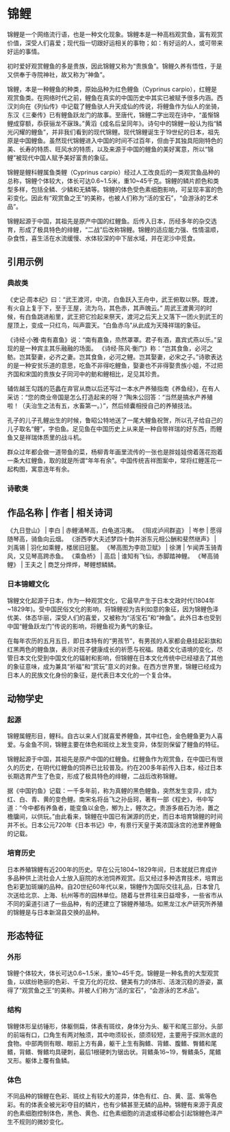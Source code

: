 # 锦鲤

锦鲤是一个网络流行语，也是一种文化现象。锦鲤本是一种高档观赏鱼，富有观赏价值，深受人们喜爱；现代指一切跟好运相关的事物；如：有好运的人，或可带来好运的事情。

初时爱好观赏鲤鱼的多是贵族，因此锦鲤又称为“贵族鱼”。锦鲤久养有悟性，于是又供奉于寺院神社，故又称为“神鱼”。

锦鲤，本是一种鲤鱼的种类，原始品种为红色鲤鱼（Cyprinus carpio），红鲤是观赏鱼类。在网络时代之前，鲤鱼在真实的中国历史中其实已被赋予很多内涵。西汉刘向在《列仙传》中记载了鲤鱼驮人升天成仙的传说，将鲤鱼作为仙人的坐骑，东汉《三秦传》已有鲤鱼跃龙门的故事。至唐代，锦鲤二字出现在诗中，“虽惭锦鲤成穿额，忝获骊龙不寐珠。”黄滔《成名后呈同年》。诗句中的锦鲤一般认为指“鳞光闪耀的鲤鱼”，并非我们看到的现代锦鲤。现代锦鲤诞生于19世纪的日本，祖先原是中国鲤鱼。虽然现代锦鲤进入中国的时间不过百年，但由于其独具阳刚特色的美、长寿的特质、旺风水的特质，以及来源于中国的鲤鱼的美好寓意，所以“锦鲤”被现代中国人赋予美好富贵的象征。

锦鲤是鲤科鲤属鱼类鲤（Cyprinus carpio）经过人工改良后的一类观赏鱼品种的总称，锦鲤个体较大，体长可达0.6~1.5米，重10~45千克。锦鲤的鳞片颜色和类型多样，包括全鳞、少鳞和无鳞等。锦鲤的体色受色素细胞影响，可呈现丰富的色彩变化。因此有“观赏鱼之王”的美称，也被人们称为“活的宝石”，“会游泳的艺术品”。

锦鲤起源于中国，其祖先是原产中国的红鲤鱼。后传入日本，历经多年的杂交选育，形成了极具特色的绯鲤，“二战”后改称锦鲤。锦鲤的适应能力强、性情温顺，杂食性，喜生活在水流缓慢、水体较深的中下层水域，并在泥沙中觅食。

## 引用示例

### 典故类

《史记·周本纪》曰：“武王渡河，中流，白鱼跃入王舟中，武王俯取以祭。既渡，有火自上复于下，至于王屋，流为乌，其色赤，其声魄云。” 周武王渡黄河的时候，有白鱼跳进船里，武王把它捡起来祭天，渡河之后天上又落下一团火到武王的屋顶上，变成一只红鸟，叫声震天。“白鱼赤乌”从此成为天降祥瑞的象征。

《诗经·小雅·南有嘉鱼》说：“南有嘉鱼，烝然罩罩。君子有酒，嘉宾式燕以乐。”呈现的是一种宾主其乐融融的场面。
《诗经·陈风·衡门》称：“岂其食鱼，必河之鲂。岂其娶妻，必齐之妻。岂其食鱼，必河之鲤。岂其娶妻，必宋之子。”诗歌表达的是一种安贫乐道的意思，吃鱼不非得吃鲤鱼，娶妻也不非得娶贵族小姐，不过把齐国和宋国的贵族女子同河中的鲂和鲤相比，足见其珍贵。

辅佐越王勾践的范蠡在弃官从商以后还写过一本水产养殖指南《养鱼经》，在有人采访：“您的商业帝国是怎么打造起来的呀？”陶朱公回答：“当然是搞水产养殖啦！（夫治生之法有五，水畜第一。）”，然后倾囊相授自己的养殖技法。

孔子的儿子孔鲤出生的时候，鲁昭公特地送了一尾大鲤鱼祝贺，所以孔子给自己的儿子取名“鲤”，字伯鱼。足见鱼在中国历史上从来是一种自带祥瑞的好东西，而鲤鱼又是祥瑞体质里的战斗机。

群众过年都会做一道带鱼的菜，杨柳青年画里流传的一张也是胖娃娃傍着莲花抱着一条大红鲤鱼，取的就是所谓“年年有余”。中国传统吉祥图案中，常将红鲤莲花一起构图，寓意连年有余。

### 诗歌类

作品名称 | 作者 | 相关诗词
----------------------------
《九日登山》 | 李白 | 赤鲤涌琴高，白龟道冯夷。
《阻戎泸间群盗》 | 岑参 | 愿得随琴高，骑鱼向云烟。
《浙西李大夫述梦四十韵并浙东元相公酬和斐然继声》 | 刘禹锡 | 羽化如乘鲤，楼居旧冠鳌。
《琴高图为李勋卫赋》 | 徐渭 | 乍闻弄玉骑青风，又见琴高跨赤鱼。
《乘鱼桥》 | 高启 | 谁知有飞仙，赤脚踏神鲤。
《琴高骑鲤》 | 王夫之 | 商芝分烨烨，琴鲤想鳞鳞。

### 日本锦鲤文化

锦鲤文化起源于日本，作为一种观赏文化，它最早产生于日本文政时代(1804年~1829年)。受中国民俗文化的影响，将锦鲤视为吉利如意的象征，因为锦鲤色泽优美、体态华丽，深受人们的喜爱，又被称为“活宝石”和“神鱼”。此外日本也受到中国“鲤鱼跃龙门”传说的影响，将鲤鱼视为勇气的象征。

在每年农历的五月五日，即日本特有的“男孩节”，有男孩的人家都会悬挂起彩旗和红黑两色的鲤鱼旗，表示对孩子健康成长的祈愿与祝福。随着文化语境的变化，尽管日本文化受到中国文化的辐射和影响，但锦鲤在日本文化传统中已经褪去了其他的象征意味，成为兼具“祈福”和“赏玩”意义的对象。在西方世界里，锦鲤已经成为日本人的民族文化身份的象征，是代表日本文化的一个复合体。

## 动物学史

### 起源

锦鲤属鲤形目，鲤科。自古以来人们就喜爱养鲤鱼，其中红色，金色鲤鱼更为人喜爱。与金鱼不同，锦鲤主要在体色和斑纹上发生变异，体型则保留了鲤鱼的特征。

锦鲤起源于中国，其祖先是原产中国的红鲤鱼。红鲤鱼作为观赏鱼，在中国已有很久的历史，在明代红鲤鱼的饲养已比较普及。约在200多年前传入日本，经过日本长期选育产生了色变，形成了极具特色的绯鲤，二战后改称锦鲤。

据《中国钓鱼》记载：一千多年前，称为真鲤的黑色鲤鱼，突然发生变异，成为红、白、青、黄的变色鲤。南宋名将岳飞之孙岳珂，著有一部《程史》，书中写道：“今中都有养鱼者，能变鱼以金色，鯽为上，鲤次之。贵游多凿石为池，置之檐牖间，以供玩。”由此看来，锦鲤在中国已有渊源的历史，而日本培育锦鲤的时间并不长。日本公元720年《日本书记》中，有景行天皇于美浓国泳宫的池里养鲤鱼的记载。

### 培育历史

日本养殖锦鲤有近200年的历史。早在公元1804~1829年间，日本就就已育成许多品种供上流社会人士放入庭院的水池饲养观赏。后又经过多种选育技术，培育出色彩更加斑斓的品种。自20世纪60年代以来，锦鲤作为国际交往礼品，日本曾几次送给北京、上海、杭州等市的园林单位。随着与世界往来日益增多，一些省市从不同的渠道引进了一些品种，有的还建立了锦鲤养殖场。如黑龙江水产研究所养殖的锦鲤是与日本新瀉县交换的品种。

## 形态特征

### 外形

锦鲤个体较大，体长可达0.6~1.5米，重10~45千克。锦鲤是一种名贵的大型观赏鱼，以缤纷艳丽的色彩、千变万化的花纹、健美有力的体形、活泼沉稳的游姿，赢得了“观赏鱼之王“的美称。并被人们称为“活的宝石”，“会游泳的艺术品”。

### 结构

锦鲤体形呈纺锤形，体躯侧扁，体表有斑纹，身体分为头、躯干和尾三部分。头部的前端有口，口角生有两对触须，其中吻须较长，颌须较短，主要用于探测水底的食物。中部两侧有眼、眼前上方有鼻，躯干上生有胸鳍、背鳍、腹鳍、臀鳍和尾鳍，背鳍、臀鳍均具硬刺，最后1根硬刺为锯齿状。背鳍条16~19，臀鳍条5，尾鳍叉形。躯体上覆有鱼鳞。

### 体色

不同品种的锦鲤在色彩、斑纹上有较大的差异，体色有红、白、黄、蓝、紫等色彩。有的体表全被光彩夺目的鳞片，也有少鳞甚至无鳞的品种。锦鲤有来源于真皮的色素细胞控制体色，黑色、黄色、红色素细胞的消退或移动都会引起锦鲤色泽产生不规则的微妙变化。